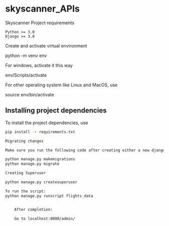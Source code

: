 # skyscanner_APIs

Skyscanner
Project requirements

    Python >= 3.0
    Django >= 3.0


Create and activate virtual environment

python -m venv env

For windows, activate it this way

env/Scripts/activate

For other operating system like Linux and MacOS, use

source env/bin/activate

## Installing project dependencies

To install the project dependencies, use

```sh
pip install -r requirements.txt

Migrating changes

Make sure you run the following code after creating either a new django app, model or migration. This will ensure that the database is in sync and prevent unnecessary issues.

python manage.py makemigrations
python manage.py migrate

Creating Superuser

python manage.py createsuperuser

To run the script:
python manage.py runscript flights_data


    After completion:
    
    Go to localhost:8000/admin/
